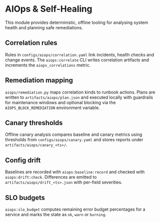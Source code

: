 # AIOps & Self-Healing

This module provides deterministic, offline tooling for analysing system health
and planning safe remediations.

## Correlation rules
Rules in `configs/aiops/correlation.yaml` link incidents, health checks and
change events. The `aiops:correlate` CLI writes correlation artifacts and
increments the `aiops_correlations` metric.

## Remediation mapping
`aiops/remediation.py` maps correlation kinds to runbook actions. Plans are
written to `artifacts/aiops/plan.json` and executed locally with guardrails for
maintenance windows and optional blocking via the `AIOPS_BLOCK_REMEDIATION`
environment variable.

## Canary thresholds
Offline canary analysis compares baseline and canary metrics using thresholds
from `configs/aiops/canary.yaml` and stores reports under
`artifacts/aiops/canary_<ts>/`.

## Config drift
Baselines are recorded with `aiops:baseline:record` and checked with
`aiops:drift:check`. Differences are emitted to `artifacts/aiops/drift_<ts>.json`
with per-field severities.

## SLO budgets
`aiops:slo_budget` computes remaining error budget percentages for a service and
marks the state as `ok`, `warn` or `burning`.
